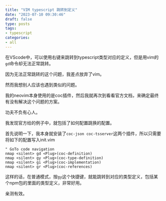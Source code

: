 ```yaml
---
title: "VIM typescript 跳转到定义"
date: "2023-07-10 09:30:46"
draft: false
type: posts
tags:
- typescript
categories:
- all
---
```


在VScode中，可以使用右键来跳转到typescript类型对应的定义，但是用vim的`gd`命令却无法正常跳转。

因为无法正常跳转的这个问题，我差点放弃了vim。

然而我想别人应该也遇到类似的问题。

我的neovim本身使用的是coc插件，然后我就再次到看看官方文档，来确定最终有没有解决这个问题的方案。

功夫不负有心人。

我发现官方给的例子中，就包括了如何配置跳换的配置。

首先说明一下，我本身就安装了`coc-json coc-tsserver`这两个插件，所以只需要将如下的配置写入init.vim

```
" GoTo code navigation
nmap <silent> gd <Plug>(coc-definition)
nmap <silent> gy <Plug>(coc-type-definition)
nmap <silent> gi <Plug>(coc-implementation)
nmap <silent> gr <Plug>(coc-references)
```

这样的话，在普通模式，按`gy`这个快捷键，就能跳转到对应的类型定义，包括某个npm包的里面的类型定义，非常好用。

亲测有效。